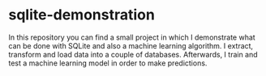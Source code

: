 # sqlite-demonstration
In this repository you can find a small project in which I demonstrate what can be done with SQLite and also a machine learning algorithm. I extract, transform and load data into a couple of databases. Afterwards, I train and test a machine learning model in order to make predictions.
